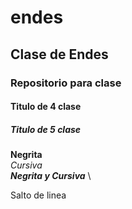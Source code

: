 # endes
## Clase de Endes
### Repositorio para clase
#### Titulo de 4 clase
##### Titulo de 5 clase
**Negrita** \
*Cursiva* \
***Negrita y Cursiva*** \

Salto de linea
